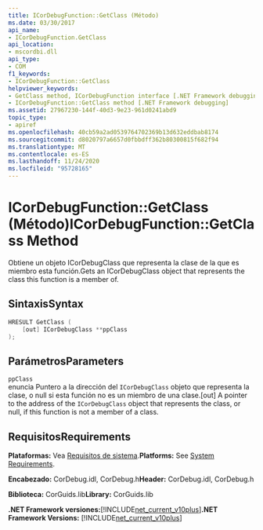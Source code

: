```yaml
---
title: ICorDebugFunction::GetClass (Método)
ms.date: 03/30/2017
api_name:
- ICorDebugFunction.GetClass
api_location:
- mscordbi.dll
api_type:
- COM
f1_keywords:
- ICorDebugFunction::GetClass
helpviewer_keywords:
- GetClass method, ICorDebugFunction interface [.NET Framework debugging]
- ICorDebugFunction::GetClass method [.NET Framework debugging]
ms.assetid: 27967230-144f-40d3-9e23-961d0241abd9
topic_type:
- apiref
ms.openlocfilehash: 40cb59a2ad0539764702369b13d632eddbab8174
ms.sourcegitcommit: d8020797a6657d0fbbdff362b80300815f682f94
ms.translationtype: MT
ms.contentlocale: es-ES
ms.lasthandoff: 11/24/2020
ms.locfileid: "95728165"
---
```

# <a name="icordebugfunctiongetclass-method"></a><span data-ttu-id="06364-102">ICorDebugFunction::GetClass (Método)</span><span class="sxs-lookup"><span data-stu-id="06364-102">ICorDebugFunction::GetClass Method</span></span>

<span data-ttu-id="06364-103">Obtiene un objeto ICorDebugClass que representa la clase de la que es miembro esta función.</span><span class="sxs-lookup"><span data-stu-id="06364-103">Gets an ICorDebugClass object that represents the class this function is a member of.</span></span>  
  
## <a name="syntax"></a><span data-ttu-id="06364-104">Sintaxis</span><span class="sxs-lookup"><span data-stu-id="06364-104">Syntax</span></span>  
  
```cpp  
HRESULT GetClass (  
    [out] ICorDebugClass **ppClass  
);  
```  
  
## <a name="parameters"></a><span data-ttu-id="06364-105">Parámetros</span><span class="sxs-lookup"><span data-stu-id="06364-105">Parameters</span></span>  

 `ppClass`  
 <span data-ttu-id="06364-106">enuncia Puntero a la dirección del `ICorDebugClass` objeto que representa la clase, o null si esta función no es un miembro de una clase.</span><span class="sxs-lookup"><span data-stu-id="06364-106">[out] A pointer to the address of the `ICorDebugClass` object that represents the class, or null, if this function is not a member of a class.</span></span>  
  
## <a name="requirements"></a><span data-ttu-id="06364-107">Requisitos</span><span class="sxs-lookup"><span data-stu-id="06364-107">Requirements</span></span>  

 <span data-ttu-id="06364-108">**Plataformas:** Vea [Requisitos de sistema](../../get-started/system-requirements.md).</span><span class="sxs-lookup"><span data-stu-id="06364-108">**Platforms:** See [System Requirements](../../get-started/system-requirements.md).</span></span>  
  
 <span data-ttu-id="06364-109">**Encabezado:** CorDebug.idl, CorDebug.h</span><span class="sxs-lookup"><span data-stu-id="06364-109">**Header:** CorDebug.idl, CorDebug.h</span></span>  
  
 <span data-ttu-id="06364-110">**Biblioteca:** CorGuids.lib</span><span class="sxs-lookup"><span data-stu-id="06364-110">**Library:** CorGuids.lib</span></span>  
  
 <span data-ttu-id="06364-111">**.NET Framework versiones:**[!INCLUDE[net_current_v10plus](../../../../includes/net-current-v10plus-md.md)]</span><span class="sxs-lookup"><span data-stu-id="06364-111">**.NET Framework Versions:** [!INCLUDE[net_current_v10plus](../../../../includes/net-current-v10plus-md.md)]</span></span>
